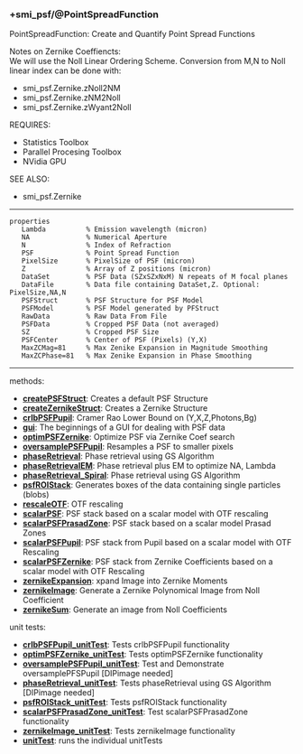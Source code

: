 ### +smi_psf/@PointSpreadFunction

PointSpreadFunction: Create and Quantify Point Spread Functions

Notes on Zernike Coeffiencts:  
We will use the Noll Linear Ordering Scheme.  Conversion from M,N
  to Noll linear index can be done with: 
- smi_psf.Zernike.zNoll2NM
- smi_psf.Zernike.zNM2Noll
- smi_psf.Zernike.zWyant2Noll

REQUIRES:
- Statistics Toolbox
- Parallel Procesing Toolbox
- NVidia GPU

SEE ALSO:
- smi_psf.Zernike

---
    
```
properties
   Lambda          % Emission wavelength (micron)
   NA              % Numerical Aperture
   N               % Index of Refraction
   PSF             % Point Spread Function
   PixelSize       % PixelSize of PSF (micron)
   Z               % Array of Z positions (micron)
   DataSet         % PSF Data (SZxSZxNxM) N repeats of M focal planes
   DataFile        % Data file containing DataSet,Z. Optional: PixelSize,NA,N
   PSFStruct       % PSF Structure for PSF Model
   PSFModel        % PSF Model generated by PFStruct
   RawData         % Raw Data From File
   PSFData         % Cropped PSF Data (not averaged)
   SZ              % Cropped PSF Size
   PSFCenter       % Center of PSF (Pixels) (Y,X)
   MaxZCMag=81     % Max Zenike Expansion in Magnitude Smoothing
   MaxZCPhase=81   % Max Zenike Expansion in Phase Smoothing
```

---

methods:
- **[createPSFStruct](createPSFStruct.m)**:
  Creates a default PSF Structure
- **[createZernikeStruct](createZernikeStruct.m)**:
  Creates a Zernike Structure
- **[crlbPSFPupil](crlbPSFPupil.m)**:
  Cramer Rao Lower Bound on (Y,X,Z,Photons,Bg)
- **[gui](gui.m)**:
  The beginnings of a GUI for dealing with PSF data
- **[optimPSFZernike](optimPSFZernike.m)**:
  Optimize PSF via Zernike Coef search
- **[oversamplePSFPupil](oversamplePSFPupil.m)**:
  Resamples a PSF to smaller pixels
- **[phaseRetrieval](phaseRetrieval.m)**:
  Phase retrieval using GS Algorithm
- **[phaseRetrievalEM](phaseRetrievalEM.m)**:
  Phase retrieval plus EM to optimize NA, Lambda
- **[phaseRetrieval_Spiral](phaseRetrieval_Spiral.m)**:
  Phase retrieval using GS Algorithm
- **[psfROIStack](psfROIStack.m)**:
  Generates boxes of the data containing single particles (blobs)
- **[rescaleOTF](rescaleOTF.m)**:
  OTF rescaling
- **[scalarPSF](scalarPSF.m)**:
  PSF stack based on a scalar model with OTF rescaling
- **[scalarPSFPrasadZone](scalarPSFPrasadZone.m)**:
  PSF stack based on a scalar model Prasad Zones
- **[scalarPSFPupil](scalarPSFPupil.m)**:
  PSF stack from Pupil based on a scalar model with OTF Rescaling
- **[scalarPSFZernike](scalarPSFZernike.m)**:
  PSF stack from Zernike Coefficients based on a scalar model with OTF Rescaling
- **[zernikeExpansion](zernikeExpansion.m)**:
  xpand Image into Zernike Moments
- **[zernikeImage](zernikeImage.m)**:
  Generate a Zernike Polynomical Image from Noll Coefficient
- **[zernikeSum](zernikeSum.m)**:
  Generate an image from Noll Coefficients

unit tests:
- **[crlbPSFPupil_unitTest](crlbPSFPupil_unitTest.m)**:
  Tests crlbPSFPupil functionality
- **[optimPSFZernike_unitTest](optimPSFZernike_unitTest.m)**:
  Tests optimPSFZernike functionality
- **[oversamplePSFPupil_unitTest](oversamplePSFPupil_unitTest.m)**:
  Test and Demonstrate oversamplePFSPupil [DIPimage needed]
- **[phaseRetrieval_unitTest](phaseRetrieval_unitTest.m)**:
  Tests phaseRetrieval using GS Algorithm [DIPimage needed]
- **[psfROIStack_unitTest](psfROIStack_unitTest.m)**:
  Tests psfROIStack functionality
- **[scalarPSFPrasadZone_unitTest](scalarPSFPrasadZone_unitTest.m)**:
  Test scalarPSFPrasadZone functionality
- **[zernikeImage_unitTest](zernikeImage_unitTest.m)**:
  Tests zernikeImage functionality
- **[unitTest](unitTest.m)**:
  runs the individual unitTests
